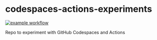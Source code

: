 # codespaces-actions-experiments

[![example workflow](https://github.com/arsenvlad/codespaces-actions-experiments/actions/workflows/learn-github-actions.yml/badge.svg)](https://github.com/arsenvlad/codespaces-actions-experiments/actions/workflows/learn-github-actions.yml)

Repo to experiment with GitHub Codespaces and Actions
